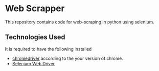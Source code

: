 # Web Scrapper

This repository contains code for web-scraping in python using selenium.

## Technologies Used

It is required to have the following installed
* [chromedriver](https://chromedriver.chromium.org/downloads) according to the your version of chrome.
* [Selenium Web Driver](https://www.selenium.dev/projects/)
